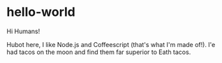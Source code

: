 # hello-world

Hi Humans!

Hubot here, I like Node.js and Coffeescript (that's what I'm made of!).
I'e had tacos on the moon and find them far superior to Eath tacos.
